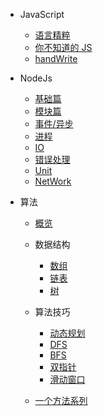 - JavaScript

  - [语言精粹](/js/goodParts.md)
  - [你不知道的 JS](/js/dontKnowJs.md)
  - [handWrite](/js/handWrite.md)

- NodeJs

  - [基础篇](/node/base.md)
  - [模块篇](/node/module.md)
  - [事件/异步](/node/event_async.md)
  - [进程](/node/process.md)
  - [IO](/node/io.md)
  - [错误处理](/node/error_handle.md)
  - [Unit](/node/unit.md)
  - [NetWork](/node/network.md)

- 算法

  - [概览](/arithmetic/overview.md)
  - 数据结构

    - [数组](/arithmetic/array.md)
    - [链表](/arithmetic/linkedList.md)
    - [树](/arithmetic/tree.md)

  - 算法技巧

    - [动态规划](/arithmetic/dynamic.md)
    - [DFS](/arithmetic/DFS.md)
    - [BFS](/arithmetic/BFS.md)
    - [双指针](/arithmetic/twoPointer.md)
    - [滑动窗口](/arithmetic/slidingWindow.md)

  - [一个方法系列](/arithmetic/oneMethod.md)
